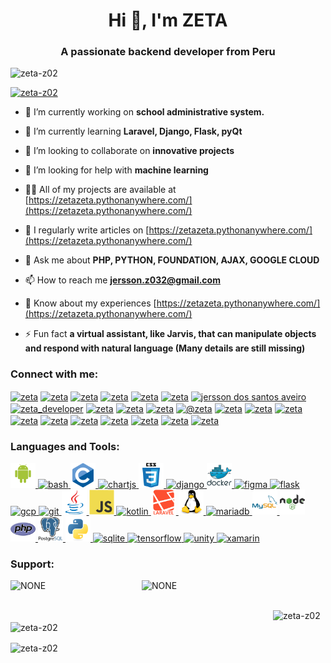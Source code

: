 <h1 align="center">Hi 👋, I'm ZETA</h1>
<h3 align="center">A passionate backend developer from Peru</h3>

<p align="left"> <img src="https://komarev.com/ghpvc/?username=zeta-z02&label=Profile%20views&color=0e75b6&style=flat" alt="zeta-z02" /> </p>

<p align="left"> <a href="https://github.com/ryo-ma/github-profile-trophy"><img src="https://github-profile-trophy.vercel.app/?username=zeta-z02" alt="zeta-z02" /></a> </p>

- 🔭 I’m currently working on **school administrative system.**

- 🌱 I’m currently learning **Laravel, Django, Flask, pyQt**

- 👯 I’m looking to collaborate on **innovative projects**

- 🤝 I’m looking for help with **machine learning**

- 👨‍💻 All of my projects are available at [https://zetazeta.pythonanywhere.com/](https://zetazeta.pythonanywhere.com/)

- 📝 I regularly write articles on [https://zetazeta.pythonanywhere.com/](https://zetazeta.pythonanywhere.com/)

- 💬 Ask me about **PHP, PYTHON, FOUNDATION, AJAX, GOOGLE CLOUD**

- 📫 How to reach me **jersson.z032@gmail.com**

- 📄 Know about my experiences [https://zetazeta.pythonanywhere.com/](https://zetazeta.pythonanywhere.com/)

- ⚡ Fun fact **a virtual assistant, like Jarvis, that can manipulate objects and respond with natural language (Many details are still missing)**

<h3 align="left">Connect with me:</h3>
<p align="left">
<a href="https://codepen.io/zeta" target="blank"><img align="center" src="https://raw.githubusercontent.com/rahuldkjain/github-profile-readme-generator/master/src/images/icons/Social/codepen.svg" alt="zeta" height="30" width="40" /></a>
<a href="https://dev.to/zeta" target="blank"><img align="center" src="https://raw.githubusercontent.com/rahuldkjain/github-profile-readme-generator/master/src/images/icons/Social/devto.svg" alt="zeta" height="30" width="40" /></a>
<a href="https://twitter.com/zeta" target="blank"><img align="center" src="https://raw.githubusercontent.com/rahuldkjain/github-profile-readme-generator/master/src/images/icons/Social/twitter.svg" alt="zeta" height="30" width="40" /></a>
<a href="https://stackoverflow.com/users/zeta" target="blank"><img align="center" src="https://raw.githubusercontent.com/rahuldkjain/github-profile-readme-generator/master/src/images/icons/Social/stack-overflow.svg" alt="zeta" height="30" width="40" /></a>
<a href="https://codesandbox.com/zeta" target="blank"><img align="center" src="https://raw.githubusercontent.com/rahuldkjain/github-profile-readme-generator/master/src/images/icons/Social/codesandbox.svg" alt="zeta" height="30" width="40" /></a>
<a href="https://kaggle.com/zeta" target="blank"><img align="center" src="https://raw.githubusercontent.com/rahuldkjain/github-profile-readme-generator/master/src/images/icons/Social/kaggle.svg" alt="zeta" height="30" width="40" /></a>
<a href="https://fb.com/jersson dos santos aveiro" target="blank"><img align="center" src="https://raw.githubusercontent.com/rahuldkjain/github-profile-readme-generator/master/src/images/icons/Social/facebook.svg" alt="jersson dos santos aveiro" height="30" width="40" /></a>
<a href="https://instagram.com/zeta_developer" target="blank"><img align="center" src="https://raw.githubusercontent.com/rahuldkjain/github-profile-readme-generator/master/src/images/icons/Social/instagram.svg" alt="zeta_developer" height="30" width="40" /></a>
<a href="https://dribbble.com/zeta" target="blank"><img align="center" src="https://raw.githubusercontent.com/rahuldkjain/github-profile-readme-generator/master/src/images/icons/Social/dribbble.svg" alt="zeta" height="30" width="40" /></a>
<a href="https://www.behance.net/zeta" target="blank"><img align="center" src="https://raw.githubusercontent.com/rahuldkjain/github-profile-readme-generator/master/src/images/icons/Social/behance.svg" alt="zeta" height="30" width="40" /></a>
<a href="https://hashnode.com/zeta" target="blank"><img align="center" src="https://raw.githubusercontent.com/rahuldkjain/github-profile-readme-generator/master/src/images/icons/Social/hashnode.svg" alt="zeta" height="30" width="40" /></a>
<a href="https://medium.com/@zeta" target="blank"><img align="center" src="https://raw.githubusercontent.com/rahuldkjain/github-profile-readme-generator/master/src/images/icons/Social/medium.svg" alt="@zeta" height="30" width="40" /></a>
<a href="https://www.youtube.com/c/zeta" target="blank"><img align="center" src="https://raw.githubusercontent.com/rahuldkjain/github-profile-readme-generator/master/src/images/icons/Social/youtube.svg" alt="zeta" height="30" width="40" /></a>
<a href="https://www.codechef.com/users/zeta" target="blank"><img align="center" src="https://cdn.jsdelivr.net/npm/simple-icons@3.1.0/icons/codechef.svg" alt="zeta" height="30" width="40" /></a>
<a href="https://www.hackerrank.com/zeta" target="blank"><img align="center" src="https://raw.githubusercontent.com/rahuldkjain/github-profile-readme-generator/master/src/images/icons/Social/hackerrank.svg" alt="zeta" height="30" width="40" /></a>
<a href="https://codeforces.com/profile/zeta" target="blank"><img align="center" src="https://raw.githubusercontent.com/rahuldkjain/github-profile-readme-generator/master/src/images/icons/Social/codeforces.svg" alt="zeta" height="30" width="40" /></a>
<a href="https://www.leetcode.com/zeta" target="blank"><img align="center" src="https://raw.githubusercontent.com/rahuldkjain/github-profile-readme-generator/master/src/images/icons/Social/leet-code.svg" alt="zeta" height="30" width="40" /></a>
<a href="https://www.hackerearth.com/zeta" target="blank"><img align="center" src="https://raw.githubusercontent.com/rahuldkjain/github-profile-readme-generator/master/src/images/icons/Social/hackerearth.svg" alt="zeta" height="30" width="40" /></a>
<a href="https://auth.geeksforgeeks.org/user/zeta" target="blank"><img align="center" src="https://raw.githubusercontent.com/rahuldkjain/github-profile-readme-generator/master/src/images/icons/Social/geeks-for-geeks.svg" alt="zeta" height="30" width="40" /></a>
<a href="https://www.topcoder.com/members/zeta" target="blank"><img align="center" src="https://raw.githubusercontent.com/rahuldkjain/github-profile-readme-generator/master/src/images/icons/Social/topcoder.svg" alt="zeta" height="30" width="40" /></a>
<a href="https://discord.gg/zeta" target="blank"><img align="center" src="https://raw.githubusercontent.com/rahuldkjain/github-profile-readme-generator/master/src/images/icons/Social/discord.svg" alt="zeta" height="30" width="40" /></a>
<a href="/zeta" target="blank"><img align="center" src="https://raw.githubusercontent.com/rahuldkjain/github-profile-readme-generator/master/src/images/icons/Social/rss.svg" alt="zeta" height="30" width="40" /></a>
</p>

<h3 align="left">Languages and Tools:</h3>
<p align="left"> <a href="https://developer.android.com" target="_blank" rel="noreferrer"> <img src="https://raw.githubusercontent.com/devicons/devicon/master/icons/android/android-original-wordmark.svg" alt="android" width="40" height="40"/> </a> <a href="https://www.gnu.org/software/bash/" target="_blank" rel="noreferrer"> <img src="https://www.vectorlogo.zone/logos/gnu_bash/gnu_bash-icon.svg" alt="bash" width="40" height="40"/> </a> <a href="https://www.cprogramming.com/" target="_blank" rel="noreferrer"> <img src="https://raw.githubusercontent.com/devicons/devicon/master/icons/c/c-original.svg" alt="c" width="40" height="40"/> </a> <a href="https://www.chartjs.org" target="_blank" rel="noreferrer"> <img src="https://www.chartjs.org/media/logo-title.svg" alt="chartjs" width="40" height="40"/> </a> <a href="https://www.w3schools.com/css/" target="_blank" rel="noreferrer"> <img src="https://raw.githubusercontent.com/devicons/devicon/master/icons/css3/css3-original-wordmark.svg" alt="css3" width="40" height="40"/> </a> <a href="https://www.djangoproject.com/" target="_blank" rel="noreferrer"> <img src="https://cdn.worldvectorlogo.com/logos/django.svg" alt="django" width="40" height="40"/> </a> <a href="https://www.docker.com/" target="_blank" rel="noreferrer"> <img src="https://raw.githubusercontent.com/devicons/devicon/master/icons/docker/docker-original-wordmark.svg" alt="docker" width="40" height="40"/> </a> <a href="https://www.figma.com/" target="_blank" rel="noreferrer"> <img src="https://www.vectorlogo.zone/logos/figma/figma-icon.svg" alt="figma" width="40" height="40"/> </a> <a href="https://flask.palletsprojects.com/" target="_blank" rel="noreferrer"> <img src="https://www.vectorlogo.zone/logos/pocoo_flask/pocoo_flask-icon.svg" alt="flask" width="40" height="40"/> </a> <a href="https://cloud.google.com" target="_blank" rel="noreferrer"> <img src="https://www.vectorlogo.zone/logos/google_cloud/google_cloud-icon.svg" alt="gcp" width="40" height="40"/> </a> <a href="https://git-scm.com/" target="_blank" rel="noreferrer"> <img src="https://www.vectorlogo.zone/logos/git-scm/git-scm-icon.svg" alt="git" width="40" height="40"/> </a> <a href="https://www.java.com" target="_blank" rel="noreferrer"> <img src="https://raw.githubusercontent.com/devicons/devicon/master/icons/java/java-original.svg" alt="java" width="40" height="40"/> </a> <a href="https://developer.mozilla.org/en-US/docs/Web/JavaScript" target="_blank" rel="noreferrer"> <img src="https://raw.githubusercontent.com/devicons/devicon/master/icons/javascript/javascript-original.svg" alt="javascript" width="40" height="40"/> </a> <a href="https://kotlinlang.org" target="_blank" rel="noreferrer"> <img src="https://www.vectorlogo.zone/logos/kotlinlang/kotlinlang-icon.svg" alt="kotlin" width="40" height="40"/> </a> <a href="https://laravel.com/" target="_blank" rel="noreferrer"> <img src="https://raw.githubusercontent.com/devicons/devicon/master/icons/laravel/laravel-plain-wordmark.svg" alt="laravel" width="40" height="40"/> </a> <a href="https://www.linux.org/" target="_blank" rel="noreferrer"> <img src="https://raw.githubusercontent.com/devicons/devicon/master/icons/linux/linux-original.svg" alt="linux" width="40" height="40"/> </a> <a href="https://mariadb.org/" target="_blank" rel="noreferrer"> <img src="https://www.vectorlogo.zone/logos/mariadb/mariadb-icon.svg" alt="mariadb" width="40" height="40"/> </a> <a href="https://www.mysql.com/" target="_blank" rel="noreferrer"> <img src="https://raw.githubusercontent.com/devicons/devicon/master/icons/mysql/mysql-original-wordmark.svg" alt="mysql" width="40" height="40"/> </a> <a href="https://nodejs.org" target="_blank" rel="noreferrer"> <img src="https://raw.githubusercontent.com/devicons/devicon/master/icons/nodejs/nodejs-original-wordmark.svg" alt="nodejs" width="40" height="40"/> </a> <a href="https://www.php.net" target="_blank" rel="noreferrer"> <img src="https://raw.githubusercontent.com/devicons/devicon/master/icons/php/php-original.svg" alt="php" width="40" height="40"/> </a> <a href="https://www.postgresql.org" target="_blank" rel="noreferrer"> <img src="https://raw.githubusercontent.com/devicons/devicon/master/icons/postgresql/postgresql-original-wordmark.svg" alt="postgresql" width="40" height="40"/> </a> <a href="https://www.python.org" target="_blank" rel="noreferrer"> <img src="https://raw.githubusercontent.com/devicons/devicon/master/icons/python/python-original.svg" alt="python" width="40" height="40"/> </a> <a href="https://www.sqlite.org/" target="_blank" rel="noreferrer"> <img src="https://www.vectorlogo.zone/logos/sqlite/sqlite-icon.svg" alt="sqlite" width="40" height="40"/> </a> <a href="https://www.tensorflow.org" target="_blank" rel="noreferrer"> <img src="https://www.vectorlogo.zone/logos/tensorflow/tensorflow-icon.svg" alt="tensorflow" width="40" height="40"/> </a> <a href="https://unity.com/" target="_blank" rel="noreferrer"> <img src="https://www.vectorlogo.zone/logos/unity3d/unity3d-icon.svg" alt="unity" width="40" height="40"/> </a> <a href="https://dotnet.microsoft.com/apps/xamarin" target="_blank" rel="noreferrer"> <img src="https://raw.githubusercontent.com/detain/svg-logos/780f25886640cef088af994181646db2f6b1a3f8/svg/xamarin.svg" alt="xamarin" width="40" height="40"/> </a> </p>

<h3 align="left">Support:</h3>
<p><a href="https://www.buymeacoffee.com/NONE"> <img align="left" src="https://cdn.buymeacoffee.com/buttons/v2/default-yellow.png" height="50" width="210" alt="NONE" /></a><a href="https://ko-fi.com/NONE"> <img align="left" src="https://cdn.ko-fi.com/cdn/kofi3.png?v=3" height="50" width="210" alt="NONE" /></a></p><br><br>

<p><img align="left" src="https://github-readme-stats.vercel.app/api/top-langs?username=zeta-z02&show_icons=true&locale=en&layout=compact" alt="zeta-z02" /></p>

<p>&nbsp;<img align="center" src="https://github-readme-stats.vercel.app/api?username=zeta-z02&show_icons=true&locale=en" alt="zeta-z02" /></p>

<p><img align="center" src="https://github-readme-streak-stats.herokuapp.com/?user=zeta-z02&" alt="zeta-z02" /></p>
